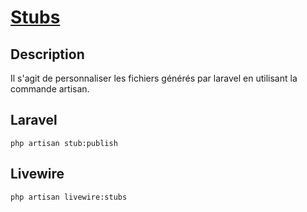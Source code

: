 # [Stubs](readme.md)

## Description

Il s'agit de personnaliser les fichiers générés par laravel en utilisant la commande artisan.

## Laravel

```console
php artisan stub:publish
```

## Livewire

```console
php artisan livewire:stubs
```
